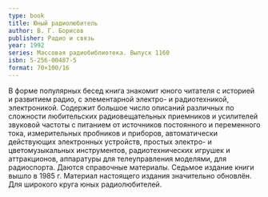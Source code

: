 ```yaml
---
type: book
title: Юный радиолюбитель
author: В. Г. Борисов
publisher: Радио и связь
year: 1992
series: Массовая радиобиблиотека. Выпуск 1160
isbn: 5-256-00487-5
format: 70×100/16
---
```


В форме популярных бесед книга знакомит юного читателя с историей и развитием радио, с элементарной электро- и радиотехникой, электроникой. Содержит большое число описаний различных по сложности любительских радиовещательных приемников и усилителей звуковой частоты с питанием от источников постоянного и переменного тока, измерительных пробников и приборов, автоматически действующих электронных устройств, простых электро- и цветомузыкальных инструментов, радиотехнических игрушек и аттракционов, аппаратуры для телеуправления моделями, для радиоспорта. Даются справочные материалы. Седьмое издание книги вышло в 1985 г. Материал настоящего издания значительно обновлён.
Для широкого круга юных радиолюбителей.
